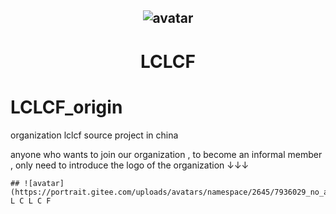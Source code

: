 ## <center>![avatar](https://portrait.gitee.com/uploads/avatars/namespace/2645/7936029_no_anyone_care_1623389921.png!avatar100)</center>
# <center>LCLCF</center>

# LCLCF_origin

organization lclcf source project in china

anyone who wants to join our organization , to become an informal member , only need to introduce the logo of the organization ↓↓↓

```
## ![avatar](https://portrait.gitee.com/uploads/avatars/namespace/2645/7936029_no_anyone_care_1623389921.png!avatar60) L C L C F
